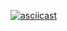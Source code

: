 [![asciicast](https://asciinema.org/a/UzafouILjw1SDhpIgKvatqtPY.svg)](https://asciinema.org/a/UzafouILjw1SDhpIgKvatqtPY?autoplay=1&loop=1)
